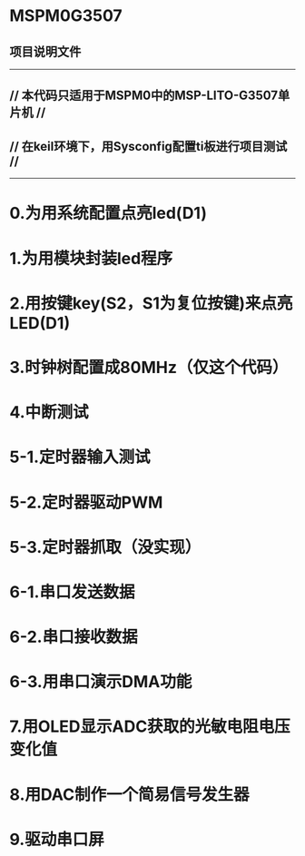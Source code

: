 # MSPM0G3507

## 项目说明文件

---

## // **本代码只适用于MSPM0中的MSP-LITO-G3507单片机** //

## // **在keil环境下，用Sysconfig配置ti板进行项目测试** //

---

# 0.为用系统配置点亮led(D1)

# 1.为用模块封装led程序

# 2.用按键key(S2，S1为复位按键)来点亮LED(D1)

# 3.时钟树配置成80MHz（仅这个代码）

# 4.中断测试

# 5-1.定时器输入测试

# 5-2.定时器驱动PWM

# 5-3.定时器抓取（没实现）

# 6-1.串口发送数据

# 6-2.串口接收数据

# 6-3.用串口演示DMA功能

# 7.用OLED显示ADC获取的光敏电阻电压变化值

# 8.用DAC制作一个简易信号发生器

# 9.驱动串口屏

